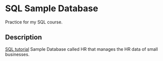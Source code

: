 # SQL Sample Database

Practice for my SQL course.

## Description

[SQL tutorial](https://www.sqltutorial.org) Sample Database called HR that manages the HR data of small businesses.
